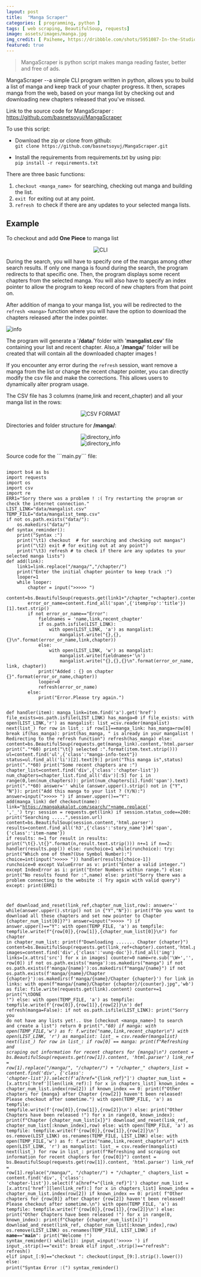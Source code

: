 ```yaml
---
layout: post
title:  "Manga Scraper"
categories: [ programming, python ]
tags: [ web scraping, BeautifulSoup, requests]
image: assets/images/manga.jpg
img_credit: [ Paiheme, https://dribbble.com/shots/5951087-In-the-Studio ]
featured: true
---
```

> MangaScraper is python script makes manga reading faster, better and free of ads.

MangaScraper --a simple CLI program written in python, allows you to build a list of manga and keep track of your chapter progress. It then, scrapes manga from the web, based on your manga list by checking out and downloading new chapters released that you've missed.

Link to the source code for MangaScraper : <a href="https://github.com/basnetsoyuj/MangaScraper">https://github.com/basnetsoyuj/MangaScraper</a>

To use this script:
* Download the zip or clone from github:<br>
```git clone https://github.com/basnetsoyuj/MangaScraper.git```

* Install the requirements from requirements.txt by using pip:<br>
```pip install -r requirements.txt```

There are three basic functions:<br>
1) ```checkout <manga_name>``` &nbsp;for searching, checking out manga and building the list.<br>
2) ```exit``` &nbsp;for exiting out at any point.<br>
3) ```refresh``` &nbsp;to check if there are any updates to your selected manga lists.<br>

## Example
To checkout and add **One Piece** to manga list

<center><img src="https://github.com/basnetsoyuj/MangaScraper/blob/master/images/MangaScraper1.PNG?raw=true" alt="CLI"/></center>


During the search, you will have to specify one of the mangas among other search results.
If only one manga is found during the search, the program redirects to that specific one.
Then, the program displays some recent chapters from the selected manga. You will also have to specify an index pointer to allow the program to keep record of new chapters from that point on.

After addition of manga to your manga list, you will be redirected to the ```refresh <manga>``` function where you will have the option to download the chapters released after the index pointer.

![info](https://github.com/basnetsoyuj/MangaScraper/blob/master/images/MangaScraper1.PNG?raw=true)

The program will generate a '**/data/**' folder with '**mangalist.csv**' file containing your list and recent chapter.
Also,a '**/manga/**' folder will be created that will contain all the downloaded chapter images !

If you encounter any error during the ```refresh``` session, want remove a manga from the list or change the recent chapter pointer, you can directly modify the csv file and make the corrections. This allows users to dynamically alter program usage.

The CSV file has 3 columns (name,link and recent_chapter) and all your manga list in the rows:<br>
<center><img src="https://github.com/basnetsoyuj/MangaScraper/blob/master/images/MangaScraper2.PNG?raw=true" alt="CSV FORMAT"/></center>


Directories and folder structure for **/manga/**:

<center><img src="https://github.com/basnetsoyuj/MangaScraper/blob/master/images/MangaScraper3.PNG?raw=true" alt="directory_info"/></center>

<center><img src="https://github.com/basnetsoyuj/MangaScraper/blob/master/images/MangaScraper4.PNG?raw=true" alt="directory_info"/></center>


<br>
Source code for the ```main.py``` file:
<pre><code class="python">
import bs4 as bs
import requests
import os
import csv
import re
ERR1="Sorry there was a problem ! :( Try restarting the program or check the internet connection."
LIST_LINK="data/mangalist.csv"
TEMP_FILE="data/mangalist_temp.csv"
if not os.path.exists("data/"):
    os.makedirs("data/")
def syntax_reminder():
    print("Syntax :")
    print("\t1) checkout <manga_name> # for searching and checking out mangas")
    print("\t2) exit # for exiting out at any point")
    print("\t3) refresh # to check if there are any updates to your selected manga lists")
def add(link):
    link1=link.replace("/manga/","/chapter/")
    print("Enter the initial chapter pointer to keep track :")
    looper=1
    while looper:
        chapter = input(">>>>> ")
        content=bs.BeautifulSoup(requests.get(link1+"/chapter_"+chapter).content,'html.parser')
        error_or_name=content.find_all('span',{'itemprop':'title'})[1].text.strip()
        if not error_or_name=="Error":
            fieldnames = 'name,link,recent_chapter'
            if os.path.isfile(LIST_LINK):
                with open(LIST_LINK, 'a') as mangalist:
                    mangalist.write("{},{},{}\n".format(error_or_name,link,chapter))
            else:
                with open(LIST_LINK, 'w') as mangalist:
                    mangalist.write(fieldnames+'\n')
                    mangalist.write("{},{},{}\n".format(error_or_name, link, chapter))
            print("Added : {} on chapter {}".format(error_or_name,chapter))
            looper=0
            refresh(error_or_name)
        else:
            print("Error.Please try again.")

def handler(item):
    manga_link=item.find('a').get('href')
    file_exists=os.path.isfile(LIST_LINK)
    has_manga=0
    if file_exists:
        with open(LIST_LINK,'r') as mangalist:
            list_=csv.reader(mangalist)
            next(list_)
            for row in list_:
                if row[1]==manga_link:
                    has_manga=row[0]
                    break
    if(has_manga):
        print(has_manga, " is already in your mangalist ! Redirecting to the refresh function")
        refresh(has_manga)
    else:
        content=bs.BeautifulSoup(requests.get(manga_link).content,'html.parser')
        print("."*60)
        print("\t{} selected :".format(item.text.strip()))
        ul=content.find('ul',{'class':"manga-info-text"})
        status=ul.find_all('li')[2].text[9:]
        print("This manga is",status)
        print("."*60)
        print("Some recent chapters are :")
        chapter_list=content.find('div',{'class':'chapter-list'})
        num_chapters=chapter_list.find_all('div')[:5]
        for i in range(0,len(num_chapters)):
            print(num_chapters[i].find('span').text)
        print("."*60)
        answer=''
        while (answer.upper().strip() not in {"Y", "N"}):
            print("Add this manga to your list ? (Y/N):")
            answer=input(">>>>> ")
        if answer.upper()=="Y":
            add(manga_link)
def checkout(name):
    link="https://mangakakalot.com/search/"+name.replace(' ','_')
    try:
        session = requests.get(link)
        if session.status_code==200:
            print("Searching .....",session.url)
            content=bs.BeautifulSoup(session.content,'html.parser')
            results=content.find_all('h3',{'class':'story_name'})#('span',{'class':'item-name'})
            if results:
                n=1
                for result in results:
                    print("\t{}.\t{}".format(n,result.text.strip()))
                    n+=1
                if n==2:
                    handler(results.pop())
                else:
                    runchoice=1
                    while(runchoice):
                        try:
                            print("Which one of them?(Use Symbol Number):")
                            choice=int(input(">>>>> "))
                            handler(results[choice-1])
                            runchoice=0
                        except ValueError as v:
                            print("Enter a valid integer.")
                        except IndexError as i:
                            print("Enter Numbers within range.")
            else:
                print("No results found for :",name)
        else:
            print("Sorry there was a problem connecting to the website :( Try again with valid query")
    except:
        print(ERR1)

def download_and_reset(link_ref,chapter_num_list,row):
    answer=''
    while(answer.upper().strip() not in {"Y","N"}):
        print(f"Do you want to download all these chapters and set new pointer to Chapter {chapter_num_list[0]}?")
        answer=input(">>>>> ")
    if answer.upper()=="Y":
        with open(TEMP_FILE, 'a') as tempfile:
            tempfile.write(f"{row[0]},{row[1]},{chapter_num_list[0]}\n")
        for chapter in chapter_num_list:
            print(f"Downloading ....... Chapter {chapter}")
            content=bs.BeautifulSoup(requests.get(link_ref+chapter).content,'html.parser')
            images=content.find('div',{'class':'vung-doc'}).find_all('img')
            links=[x.attrs['src'] for x in images]
            counter=0
            name=re.sub('\W+','', row[0])
            if not os.path.exists('manga'):os.makedirs("manga")
            if not os.path.exists(f'manga/{name}'):os.makedirs(f"manga/{name}")
            if not os.path.exists(f'manga/{name}/Chapter {chapter}'):os.makedirs(f'manga/{name}/Chapter {chapter}')
            for link in links:
                with open(f"manga/{name}/Chapter {chapter}/{counter}.jpg",'wb') as file:
                    file.write(requests.get(link).content)
                counter+=1
        print("\tDONE !")
    else:
        with open(TEMP_FILE, 'a') as tempfile:
            tempfile.write(f'{row[0]},{row[1]},{row[2]}\n')
def refresh(manga=False):
    if not os.path.isfile(LIST_LINK):
        print("Sorry you do not have any lists yet!.. Use [checkout <manga_name>] to search and create a list")
        return 0
    print("."*60)
    if manga:
        with open(TEMP_FILE,'w') as f:
            f.write("name,link,recent_chapter\n")
        with open(LIST_LINK, 'r') as mangalist:
            list_ = csv.reader(mangalist)
            next(list_)
            for row in list_:
                if row[0] == manga:
                    print(f"Refreshing and scraping out information for recent chapters for {manga}\n")
                    content = bs.BeautifulSoup(requests.get(row[1]).content, 'html.parser')
                    link_ref = row[1].replace("/manga/", "/chapter/") + "/chapter_"
                    chapters_list = content.find('div', {'class': 'chapter-list'}).select(f'a[href*="{link_ref}"]')
                    chapter_num_list = [x.attrs['href'][len(link_ref):] for x in chapters_list]
                    known_index = chapter_num_list.index(row[2])
                    if known_index == 0:
                        print(f"Other chapters for {manga} after Chapter {row[2]} haven't been released! Please checkout after sometime.")
                        with open(TEMP_FILE, 'a') as tempfile:
                            tempfile.write(f'{row[0]},{row[1]},{row[2]}\n')
                    else:
                        print("Other Chapters have been released !")
                        for x in range(0, known_index):
                            print(f"Chapter {chapter_num_list[x]}")
                        download_and_reset(link_ref, chapter_num_list[:known_index],row)
                else:
                    with open(TEMP_FILE, 'a') as tempfile:
                        tempfile.write(f'{row[0]},{row[1]},{row[2]}\n')
        os.remove(LIST_LINK)
        os.renames(TEMP_FILE, LIST_LINK)
    else:
        with open(TEMP_FILE,'w') as f:
            f.write("name,link,recent_chapter\n")
        with open(LIST_LINK, 'r') as mangalist:
            list_ = csv.reader(mangalist)
            next(list_)
            for row in list_:
                print(f"Refreshing and scraping out information for recent chapters for {row[0]}")
                content = bs.BeautifulSoup(requests.get(row[1]).content, 'html.parser')
                link_ref = row[1].replace("/manga/", "/chapter/") + "/chapter_"
                chapters_list = content.find('div', {'class': 'chapter-list'}).select(f'a[href*="{link_ref}"]')
                chapter_num_list = [x.attrs['href'][len(link_ref):] for x in chapters_list]
                known_index = chapter_num_list.index(row[2])
                if known_index == 0:
                    print(
                        f"Other chapters for {row[0]} after Chapter {row[2]} haven't been released! Please checkout after sometime.\n")
                    with open(TEMP_FILE, 'a') as tempfile:
                        tempfile.write(f'{row[0]},{row[1]},{row[2]}\n')
                else:
                    print("Other Chapters have been released !")
                    for x in range(0, known_index):
                        print(f"Chapter {chapter_num_list[x]}")
                    download_and_reset(link_ref, chapter_num_list[:known_index],row)
        os.remove(LIST_LINK)
        os.renames(TEMP_FILE, LIST_LINK)
if __name__=="__main__":
    print("Welcome !")
    syntax_reminder()
    while(1):
        input_=input('>>>>> ')
        if input_.strip()=="exit":
            break
        elif input_.strip()=="refresh":
            refresh()
        elif input_[:9]=="checkout ":
            checkout(input_[9:].strip().lower())
        else:
            print("Syntax Error :(")
            syntax_reminder()
</code>
</pre>
<script>
	if(window.location.href.includes('?darkmode')){
		document.write('<link rel="stylesheet" href="{{site.baseurl}}/assets/css/railscasts.css">');}
	else{
		document.write('<link rel="stylesheet" href="{{site.baseurl}}/assets/css/github.css">');
	}
</script>
<script src="{{site.baseurl}}/assets/js/highlight.pack.js"></script>
<script>hljs.initHighlightingOnLoad();</script>
